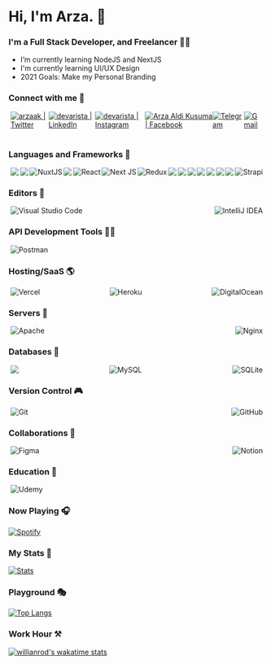 # Hi, I'm Arza. 👋

### I'm a Full Stack Developer, and Freelancer 👨‍💻

- I’m currently learning NodeJS and NextJS
- I'm currently learning UI/UX Design
- 2021 Goals: Make my Personal Branding

### Connect with me 🤝

<div style="display:flex; justify-content:space-between; margin-right: 4;
margin-left: 4;">
<a href="https://twitter.com/arza_ak" target="_blank">
<img alt="arzaak | Twitter"  src="https://img.shields.io/badge/Twitter-1DA1F2?style=for-the-badge&logo=twitter&logoColor=white" />
</a>
<a href="https://linkedin.com/in/arzaak" target="_blank">
<img alt="devarista | LinkedIn" src="https://img.shields.io/badge/LinkedIn-0077B5?style=for-the-badge&logo=linkedin&logoColor=white" />
</a>
<a href="https://instagram.com/arza.ak" target="_blank">
<img alt="devarista | Instagram"  src="https://img.shields.io/badge/Instagram-E4405F?style=for-the-badge&logo=instagram&logoColor=white" />
</a>
<a href="https://facebook.com/devarista.id" target="_blank">
<img alt="Arza Aldi Kusuma | Facebook" src="https://img.shields.io/badge/Facebook-1877F2?style=for-the-badge&logo=facebook&logoColor=white" />
</a>
<a href="https://t.me/arza_ak" target="_blank">
<img alt="Telegram" src="https://img.shields.io/badge/Telegram-2CA5E0?style=for-the-badge&logo=telegram&logoColor=white" />
</a>
<a href="mailto://kampungvector@gmail.com" target="_blank">
<img alt="Gmail" src="https://img.shields.io/badge/Gmail-D14836?style=for-the-badge&logo=gmail&logoColor=white" />
</a>
</div>

<br/>

### Languages and Frameworks 🤹‍

<div style="display:flex; justify-content:space-between; margin-right: 4;
margin-left: 4;">
<img src="https://img.shields.io/badge/javascript-F7DF1E?style=for-the-badge&logo=javascript&logoColor=black" />
<img src="https://img.shields.io/badge/laravel-FF2D20?style=for-the-badge&logo=laravel&logoColor=white" />
<img alt="NuxtJS" src="https://img.shields.io/badge/NuxtJS-black.svg?style=for-the-badge&logo=NuxtJS&logoColor=white" />
<img src="https://img.shields.io/badge/vue.js-27ae60?style=for-the-badge&logo=vue.js&logoColor=4FC08D" />
<img alt="React" src="https://img.shields.io/badge/react-%2320232a.svg?style=for-the-badge&logo=react&logoColor=%2361DAFB" />
<img alt="Next JS" src="https://img.shields.io/badge/nextjs-%23000000.svg?style=for-the-badge&logo=next.js&logoColor=white" />
<img alt="Redux" src="https://img.shields.io/badge/redux-%23593d88.svg?style=for-the-badge&logo=redux&logoColor=white"/>
<img src="https://img.shields.io/badge/vuex-2c3e50?style=for-the-badge&logo=vuex&logoColor=white" />
<img src="https://img.shields.io/badge/node.js-43853D?style=for-the-badge&logo=node.js&logoColor=white" />
<img src="https://img.shields.io/badge/express.js-404D59?style=for-the-badge" />
<img src="https://img.shields.io/badge/Flutter-02569B?style=for-the-badge&logo=flutter&logoColor=white" />
<img src="https://img.shields.io/badge/Dart-0175C2?style=for-the-badge&logo=dart&logoColor=white" />
<img src="https://img.shields.io/badge/tailwindcss-38B2AC?style=for-the-badge&logo=tailwind-css&logoColor=white" />
<img src="https://img.shields.io/badge/markdown-000000?style=for-the-badge&logo=markdown&logoColor=white" />
<img alt="Strapi" src="https://img.shields.io/badge/strapi-%232E7EEA.svg?style=for-the-badge&logo=strapi&logoColor=white" />
</div>

### Editors 📝

<div style="display:flex; justify-content:space-between; margin-right: 4;
margin-left: 4;">
<img alt="Visual Studio Code" src="https://img.shields.io/badge/VisualStudioCode-0078d7.svg?style=for-the-badge&logo=visual-studio-code&logoColor=white"/>
<img alt="IntelliJ IDEA" src="https://img.shields.io/badge/IntelliJIDEA-000000.svg?style=for-the-badge&logo=intellij-idea&logoColor=white"/>
</div>

### API Development Tools 👩‍💻

<div style="display:flex; justify-content:space-between; margin-right: 4;
margin-left: 4;">
<img alt="Postman" src="https://img.shields.io/badge/Postman-FF6C37?style=for-the-badge&logo=postman&logoColor=red" />
</div>

### Hosting/SaaS 🌎

<div style="display:flex; justify-content:space-between; margin-right: 4;
margin-left: 4;">
<img alt="Vercel" src="https://img.shields.io/badge/vercel-%23000000.svg?style=for-the-badge&logo=vercel&logoColor=white"/>
<img alt="Heroku" src="https://img.shields.io/badge/heroku-%23430098.svg?style=for-the-badge&logo=heroku&logoColor=white"/>
<img alt="DigitalOcean" src="https://img.shields.io/badge/DigitalOcean-%230167ff.svg?style=for-the-badge&logo=digitalOcean&logoColor=white"/>
</div>

### Servers 🥘

<div style="display:flex; justify-content:space-between; margin-right: 4;
margin-left: 4;">
<img alt="Apache" src="https://img.shields.io/badge/apache-%23D42029.svg?style=for-the-badge&logo=apache&logoColor=white"/>
<img alt="Nginx" src="https://img.shields.io/badge/nginx-%23009639.svg?style=for-the-badge&logo=nginx&logoColor=white"/>
</div>

### Databases 🛒

<div style="display:flex; justify-content:space-between; margin-right: 4;
margin-left: 4;">
<img src="https://img.shields.io/badge/MongoDB-4EA94B?style=for-the-badge&logo=mongodb&logoColor=white" />
<img alt="MySQL" src="https://img.shields.io/badge/mysql-%2300f.svg?style=for-the-badge&logo=mysql&logoColor=white"/>
<img alt="SQLite" src ="https://img.shields.io/badge/sqlite-%2307405e.svg?style=for-the-badge&logo=sqlite&logoColor=white"/>
</div>

### Version Control 🎮

<div style="display:flex; justify-content:space-between; margin-right: 4;
margin-left: 4;">
<img alt="Git" src="https://img.shields.io/badge/git-%23F05033.svg?style=for-the-badge&logo=git&logoColor=white"/>
<img alt="GitHub" src="https://img.shields.io/badge/github-%23121011.svg?style=for-the-badge&logo=github&logoColor=white"/>
</div>

### Collaborations 🤼

<div style="display:flex; justify-content:space-between; margin-right: 4;
margin-left: 4;">
<img alt="Figma" src="https://img.shields.io/badge/figma-%23F24E1E.svg?style=for-the-badge&logo=figma&logoColor=white"/>
<img alt="Notion" src="https://img.shields.io/badge/Notion-%23000000.svg?style=for-the-badge&logo=notion&logoColor=white"/>
</div>

### Education 🎒

<div style="display:flex; justify-content:space-between; margin-right: 4;
margin-left: 4;">
<img alt="Udemy" src="https://img.shields.io/badge/Udemy-%23EA5252.svg?style=for-the-badge&logo=Udemy&logoColor=white"/>
</div>

### Now Playing 🎧

[![Spotify](https://novatorem.devarista.vercel.app/api/spotify-playing)](https://open.spotify.com/user/kampungvector)

### My Stats 🏢

[![Stats](https://github-readme-stats.vercel.app/api?username=devarista&show_icons=true&hide_border=true&count_private=true&include_all_commits=false&show_owner=true&theme=tokyonight)](https://github.com/anuraghazra/github-readme-stats)

### Playground 🎭

[![Top Langs](https://github-readme-stats.vercel.app/api/top-langs/?username=devarista&layout=compact&hide=css,scss,less&langs_count=7)](https://github.com/anuraghazra/github-readme-stats)

### Work Hour ⚒

[![willianrod's wakatime stats](https://github-readme-stats.vercel.app/api/wakatime?username=Pitaloka)](https://github.com/anuraghazra/github-readme-stats)

[twitter]: https://twitter.com/arza_ak
[youtube]: https://youtube.com/channel/UCp4PSOiA5EmsoMBW719ebvQ
[instagram]: https://www.instagram.com/arza.ak/
[linkedin]: https://linkedin.com/in/arzaak
[facebook]: https://facebook.com/devarista.id
